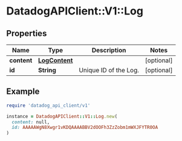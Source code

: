 # DatadogAPIClient::V1::Log

## Properties

| Name | Type | Description | Notes |
| ---- | ---- | ----------- | ----- |
| **content** | [**LogContent**](LogContent.md) |  | [optional] |
| **id** | **String** | Unique ID of the Log. | [optional] |

## Example

```ruby
require 'datadog_api_client/v1'

instance = DatadogAPIClient::V1::Log.new(
  content: null,
  id: AAAAAWgN8Xwgr1vKDQAAAABBV2dOOFh3ZzZobm1mWXJFYTR0OA
)
```

